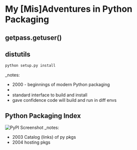 


# My [Mis]Adventures in Python Packaging



## getpass.getuser()



## distutils
```bash
python setup.py install
```
_notes:
* 2000 - beginnings of modern Python packaging
* 
* standard interface to build and install
* gave confidence code will build and run in diff envs



## Python Packaging Index
![PyPI Screenshot](https://api.pcloud.com/getpubthumb?code=ulHctalK&size=746x688)
_notes:
* 2003 Catalog (links) of py pkgs
* 2004 hosting pkgs



## 
<!--stackedit_data:
eyJoaXN0b3J5IjpbMjE0MjkyMTYwOSwyNTUwMTQ5MTcsLTIxMT
kxMTk2NTRdfQ==
-->